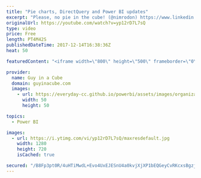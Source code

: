 ```yaml
---
title: "Pie charts, DirectQuery and Power BI updates"
excerpt: "Please, no pie in the cube! (@nimrodon) https://www.linkedin.com/pulse/please-pie-cube-rod-avissar/  To DirectQuery or Not to DirectQuery, that is the question.. (@kjonge) https://www.kasperonbi.com/to-directquery-or-not-to-directquery-that-is-the-question/  Power BI Desktop December Feature Summary"
originalUrl: https://youtube.com/watch?v=yp12rD7L7sQ
type: video
price: Free
length: PT4M42S
publishedDateTime: 2017-12-14T16:38:36Z
heat: 50

featuredContent: "<iframe width=\"800\" height=\"500\" frameborder=\"0\" src=\"https://www.youtube.com/embed/yp12rD7L7sQ\" allow=\"accelerometer; autoplay; encrypted-media; gyroscope; picture-in-picture\" allowfullscreen></iframe>"

provider:
  name: Guy in a Cube
  domain: guyinacube.com
  images:
    - url: https://everyday-cc.github.io/powerbi/assets/images/organizations/guyinacube.com-50x50.jpg
      width: 50
      height: 50

topics:
  - Power BI

images:
  - url: https://i.ytimg.com/vi/yp12rD7L7sQ/maxresdefault.jpg
    width: 1280
    height: 720
    isCached: true

secured: "/B8Fp3pt0R/4uHTiMwdL+Evo4UxEJESnU4a0kvjXjXP1bEQGeyCvRKcxsBgzjNMoAZZeDXOe6YSU0Klq8GaFhASW5YBh0BNLziN9MXlkJ2RTgEQPutojCD81wrfnTxeJbnYdmUD1sTy2639MqMradvHx4BEo/riwcw1pdDJBpTuAmmHsgafYwVxL/dsDDNyRau3uF/PWXwh9VNwR47v9LZ8vIEyX2KrJ58WTHsf+7ZqgJMt35FlfCK+yPToezZ6WJHwSjVGcs+FmyQH3PZT/RPeIZmCiOml2lcsb5JGVrOFGyiga9Uh3hXoK12+q5cyfOtMNvDCX90iZoapd2vVXBZRtqt41l1hC211LFkdKiIEHMCPiirR2r9L1MH44KrsPR7GReHmHx4OPp2IjB3RkGr00IKDmr+sfnJJAtPcIuJc=;WXfn1tGpgTJnGKacm2LwlA=="
---
```



